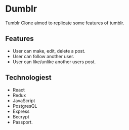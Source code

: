 # Dumblr
Tumblr Clone aimed to replicate some features of tumblr.

## Features
- User can make, edit, delete a post.
- User can follow another user.
- User can like/unlike another users post.

## Technologiest
- React
- Redux
- JavaScript
- PostgresQL
- Express
- Becrypt
- Passport.


